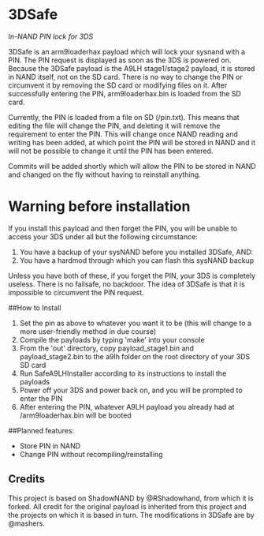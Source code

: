 # 3DSafe
*In-NAND PIN lock for 3DS*

3DSafe is an arm9loaderhax payload which will lock your sysnand with a PIN. The PIN request is displayed as soon as the 3DS is powered on. Because the 3DSafe payload is the A9LH stage1/stage2 payload, it is stored in NAND itself, not on the SD card. There is no way to change the PIN or circumvent it by removing the SD card or modifying files on it. After successfully entering the PIN, arm9loaderhax.bin is loaded from the SD card.

Currently, the PIN is loaded from a file on SD (/pin.txt). This means that editing the file will change the PIN, and deleting it will remove the requirement to enter the PIN. This will change once NAND reading and writing has been added, at which point the PIN will be stored in NAND and it will not be possible to change it until the PIN has been entered.

Commits will be added shortly which will allow the PIN to be stored in NAND and changed on the fly without having to reinstall anything.

# Warning before installation

If you install this payload and then forget the PIN, you will be unable to access your 3DS under all but the following circumstance:

1. You have a backup of your sysNAND before you installed 3DSafe, AND:
2. You have a hardmod through which you can flash this sysNAND backup

Unless you have both of these, if you forget the PIN, your 3DS is completely useless. There is no failsafe, no backdoor. The idea of 3DSafe is that it is impossible to circumvent the PIN request.

##How to Install
1. Set the pin as above to whatever you want it to be (this will change to a more user-friendly method in due course)
2. Compile the payloads by typing 'make' into your console
3. From the 'out' directory, copy payload_stage1.bin and payload_stage2.bin to the a9lh folder on the root directory of your 3DS SD card
4. Run SafeA9LHInstaller according to its instructions to install the payloads
5. Power off your 3DS and power back on, and you will be prompted to enter the PIN
6. After entering the PIN, whatever A9LH payload you already had at /arm9loaderhax.bin will be booted

##Planned features:

* Store PIN in NAND
* Change PIN without recompiling/reinstalling

## Credits

This project is based on ShadowNAND by @RShadowhand, from which it is forked. All credit for the original payload is inherited from this project and the projects on which it is based in turn. The modifications in 3DSafe are by @mashers.
